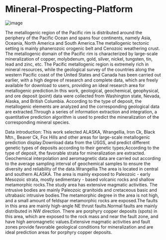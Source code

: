 # Mineral-Prospecting-Platform
![image](https://github.com/YunzhaoGe/Mineral-Prospecting-Platform/blob/master/Documentation/Flowchart.png)

The metallogenic region of the Pacific rim is distributed around the periphery of the Pacific Ocean and spans four continents, namely Asia, Oceania, North America and South America.The metallogenic tectonic setting is mainly phanerozoic orogenic belt and Cenozoic weathering crust. The metallogenic domain of the Pacific rim is characterized by large-scale mineralization of copper, molybdenum, gold, silver, nickel, tungsten, tin, lead and zinc, etc. The Pacific metallogenic region is extremely rich in mineral resources, while the geological survey of the countries along the western Pacific coast of the United States and Canada has been carried out earlier, with a high degree of research and complete data, which are freely available for download to users, providing an ideal research area for metallogenic prediction.In this work, geological, geochemical, geophysical, and ore deposit (point) data were collected from Washington state, Nevada, Alaska, and British Columbia. According to the type of deposit, the metallogenic elements are analyzed and the corresponding geological data are extracted.Through a series of information extraction and integration, a quantitative prediction algorithm is used to predict the mineralization of the corresponding mineral species.

Data introduction:
This work selected ALASKA, Wrangellia, Iron Ck, Black Mtn., Beaver Ck, Fox Hills and other areas for large-scale metallogenic prediction display.Download data from the USGS, and predict different genetic types of deposits according to their genetic types;According to the type of deposit, the favorable strata for mineralization are extracted. Geochemical interpolation and aeromagnetic data are carried out according to the average sampling interval of geochemical samples to ensure the diversity and reliability of the data.Wrangellia    The area is located in central and southern ALASKA. The area is mainly exposed to Paleozoic - early Mesozoic strata, mostly sedimentary - based volcanic rocks and shallow metamorphic rocks.The study area has extensive magmatic activities. The intrusive bodies are mainly Paleozoic granitoids and cretaceous basic and ultrabasic intrusive bodies.The metamorphic degree in the area is not high, and a small amount of feldspar metamorphic rocks are exposed.The faults in this area are mainly high-angle NE thrust faults.Normal faults are mainly distributed in NW direction. 
There are porphyry copper deposits (spots) in this area, which are exposed to the rock mass and near the fault zone, and have high aeromagnetic values.Extensive magmatic activities and fault zones provide favorable geological conditions for mineralization and are ideal prediction areas for porphyry copper deposits.

